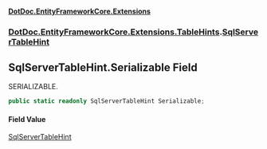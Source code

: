 #### [DotDoc\.EntityFrameworkCore\.Extensions](index.md 'index')
### [DotDoc\.EntityFrameworkCore\.Extensions\.TableHints](DotDoc.EntityFrameworkCore.Extensions.TableHints.md 'DotDoc\.EntityFrameworkCore\.Extensions\.TableHints').[SqlServerTableHint](SqlServerTableHint.md 'DotDoc\.EntityFrameworkCore\.Extensions\.TableHints\.SqlServerTableHint')

## SqlServerTableHint\.Serializable Field

SERIALIZABLE\.

```csharp
public static readonly SqlServerTableHint Serializable;
```

#### Field Value
[SqlServerTableHint](SqlServerTableHint.md 'DotDoc\.EntityFrameworkCore\.Extensions\.TableHints\.SqlServerTableHint')